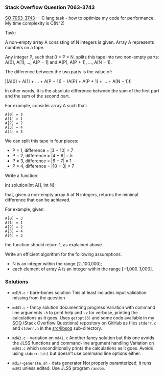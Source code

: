 ### Stack Overflow Question 7063-3743

[SO 7063-3743](https://stackoverflow.com/q/70633743) &mdash;
C lang task - how to optimize my code for performance. My time complexity is O(N^2)

Task:

A non-empty array A consisting of N integers is given.  Array A
represents numbers on a tape.

Any integer P, such that 0 < P < N, splits this tape into two non-empty
parts: A[0], A[1], ..., A[P − 1] and A[P], A[P + 1], ..., A[N − 1].

The difference between the two parts is the value of:

|(A[0] + A[1] + ... + A[P − 1]) − (A[P] + A[P + 1] + ... + A[N − 1])|

In other words, it is the absolute difference between the sum of the
first part and the sum of the second part.

For example, consider array A such that:

    A[0] = 3
    A[1] = 1
    A[2] = 2
    A[3] = 4
    A[4] = 3

We can split this tape in four places:

* P = 1, difference = |3 − 10| = 7
* P = 2, difference = |4 − 9| = 5
* P = 3, difference = |6 − 7| = 1
* P = 4, difference = |10 − 3| = 7

Write a function:

int solution(int A[], int N);

that, given a non-empty array A of N integers, returns the minimal
difference that can be achieved.

For example, given:

    A[0] = 3
    A[1] = 1
    A[2] = 2
    A[3] = 4
    A[4] = 3

the function should return 1, as explained above.

Write an efficient algorithm for the following assumptions:

* N is an integer within the range [2..100,000];
* each element of array A is an integer within the range [−1,000..1,000].

### Solutions

* `md19.c` - bare-bones solution
  This at least includes input validation missing from the question

* `md41.c` - fancy solution documenting progress
  Variation with command line arguments `-h` to print help and `-v` for
  verbose, printing the calculations as it goes.  Uses `getopt(3)` and
  some code available in my [SOQ](https://github.com/jleffler/soq)
  (Stack Overflow Questions) repository on GitHub as files `stderr.c`
  and `stderr.h` in the
  [src/libsoq](https://github.com/jleffler/soq/tree/master/src/libsoq)
  sub-directory.

* `md43.c` - variation on `md41.c`
  Another fancy solution but this one avoids the JLSS functions and
  command-line argument handling Variation on `md41.c` which
  unconditionally prints the calculations as it goes.  Avoids using
  `stderr.[ch]` but doesn't use command line options either.

* `md17-generate.sh` - data generator
  Not properly paramterized; it runs `md41` unless edited.  Use JLSS program `random`.


